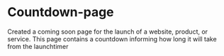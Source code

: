 # Countdown-page
Created a coming soon page for the launch of a website, product, or service. This page contains a countdown informing how long it will take from the launchtimer 

